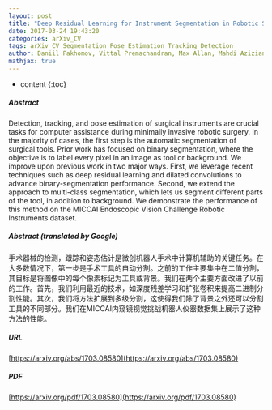 ```yaml
---
layout: post
title: "Deep Residual Learning for Instrument Segmentation in Robotic Surgery"
date: 2017-03-24 19:43:20
categories: arXiv_CV
tags: arXiv_CV Segmentation Pose_Estimation Tracking Detection
author: Daniil Pakhomov, Vittal Premachandran, Max Allan, Mahdi Azizian, Nassir Navab
mathjax: true
---
```


* content
{:toc}

##### Abstract
Detection, tracking, and pose estimation of surgical instruments are crucial tasks for computer assistance during minimally invasive robotic surgery. In the majority of cases, the first step is the automatic segmentation of surgical tools. Prior work has focused on binary segmentation, where the objective is to label every pixel in an image as tool or background. We improve upon previous work in two major ways. First, we leverage recent techniques such as deep residual learning and dilated convolutions to advance binary-segmentation performance. Second, we extend the approach to multi-class segmentation, which lets us segment different parts of the tool, in addition to background. We demonstrate the performance of this method on the MICCAI Endoscopic Vision Challenge Robotic Instruments dataset.

##### Abstract (translated by Google)
手术器械的检测，跟踪和姿态估计是微创机器人手术中计算机辅助的关键任务。在大多数情况下，第一步是手术工具的自动分割。之前的工作主要集中在二值分割，其目标是将图像中的每个像素标记为工具或背景。我们在两个主要方面改进了以前的工作。首先，我们利用最近的技术，如深度残差学习和扩张卷积来提高二进制分割性能。其次，我们将方法扩展到多级分割，这使得我们除了背景之外还可以分割工具的不同部分。我们在MICCAI内窥镜视觉挑战机器人仪器数据集上展示了这种方法的性能。

##### URL
[https://arxiv.org/abs/1703.08580](https://arxiv.org/abs/1703.08580)

##### PDF
[https://arxiv.org/pdf/1703.08580](https://arxiv.org/pdf/1703.08580)

